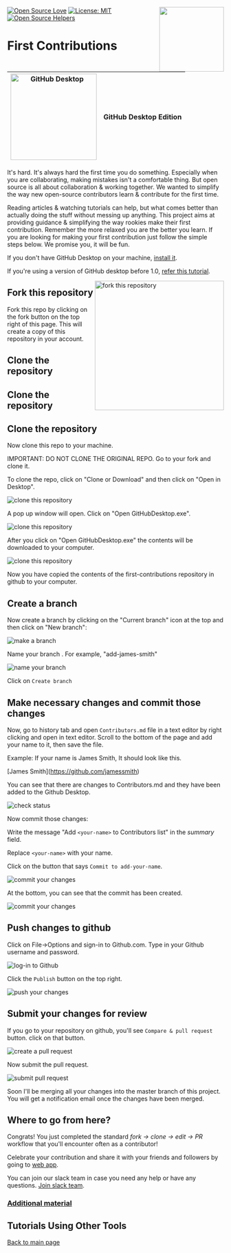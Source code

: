 [![Open Source Love](https://badges.frapsoft.com/os/v1/open-source.svg?v=103)](https://github.com/ellerbrock/open-source-badges/)
[<img align="right" width="150" src="https://firstcontributions.github.io/assets/gui-tool-tutorials/github-desktop-tutorial/join-slack-team.png">](https://join.slack.com/t/firstcontributors/shared_invite/zt-1hg51qkgm-Xc7HxhsiPYNN3ofX2_I8FA)
[![License: MIT](https://img.shields.io/badge/License-MIT-green.svg)](https://opensource.org/licenses/MIT)
[![Open Source Helpers](https://www.codetriage.com/roshanjossey/first-contributions/badges/users.svg)](https://www.codetriage.com/roshanjossey/first-contributions)

# First Contributions

| <img alt="GitHub Desktop" src="https://desktop.github.com/images/desktop-icon.svg" width="200"> | GitHub Desktop Edition |
| ----------------------------------------------------------------------------------------------- | ---------------------- |

It's hard. It's always hard the first time you do something. Especially when you are collaborating, making mistakes isn't a comfortable thing. But open source is all about collaboration & working together. We wanted to simplify the way new open-source contributors learn & contribute for the first time.

Reading articles & watching tutorials can help, but what comes better than actually doing the stuff without messing up anything. This project aims at providing guidance & simplifying the way rookies make their first contribution. Remember the more relaxed you are the better you learn. If you are looking for making your first contribution just follow the simple steps below. We promise you, it will be fun.

If you don't have GitHub Desktop on your machine, [install it](https://desktop.github.com/).

If you're using a version of GitHub desktop before 1.0, [refer this tutorial](github-desktop-old-version-tutorial.md).

<img align="right" width="300" src="https://firstcontributions.github.io/assets/gui-tool-tutorials/github-desktop-tutorial/fork.png" alt="fork this repository" />

## Fork this repository

Fork this repo by clicking on the fork button on the top right of this page.
This will create a copy of this repository in your account.

## Clone the repository

## Clone the repository

## Clone the repository

Now clone this repo to your machine.

IMPORTANT: DO NOT CLONE THE ORIGINAL REPO. Go to your fork and clone it.

To clone the repo, click on "Clone or Download" and then click on "Open in Desktop".

<img src="https://firstcontributions.github.io/assets/gui-tool-tutorials/github-desktop-tutorial/dt1-clonetodesktop.png" alt="clone this repository" />

A pop up window will open. Click on "Open GitHubDesktop.exe".

<img src="https://firstcontributions.github.io/assets/gui-tool-tutorials/github-desktop-tutorial/dt1-open-githubdesktop.png" alt="clone this repository" />

After you click on "Open GitHubDesktop.exe" the contents will be downloaded to your computer.

<img src="https://firstcontributions.github.io/assets/gui-tool-tutorials/github-desktop-tutorial/dt1-downloaded.png" alt="clone this repository" />

Now you have copied the contents of the first-contributions repository in github to your computer.

## Create a branch

Now create a branch by clicking on the "Current branch" icon at the top and then click on "New branch":

<img src="https://firstcontributions.github.io/assets/gui-tool-tutorials/github-desktop-tutorial/dt1-create-branch.png" alt="make a branch" />

Name your branch <add-your-name>. For example, "add-james-smith"

<img src="https://firstcontributions.github.io/assets/gui-tool-tutorials/github-desktop-tutorial/dt1-create-branch-name.png" alt="name your branch" />

Click on `Create branch`

## Make necessary changes and commit those changes

Now, go to history tab and open `Contributors.md` file in a text editor by right clicking and open in text editor. Scroll to the bottom of the page and add your name to it, then save the file.

Example: If your name is James Smith, It should look like this.

\[James Smith](https://github.com/jamessmith)

You can see that there are changes to Contributors.md and they have been added to the Github Desktop.

<img src="https://firstcontributions.github.io/assets/gui-tool-tutorials/github-desktop-tutorial/dt1-status.png" alt="check status" />

Now commit those changes:

Write the message "Add `<your-name>` to Contributors list" in the _summary_ field.

Replace `<your-name>` with your name.

Click on the button that says `Commit to add-your-name`.

<img src="https://firstcontributions.github.io/assets/gui-tool-tutorials/github-desktop-tutorial/dt1-commit1.png" alt="commit your changes" />

At the bottom, you can see that the commit has been created.

<img src="https://firstcontributions.github.io/assets/gui-tool-tutorials/github-desktop-tutorial/dt1-commit2.png" alt="commit your changes" />

## Push changes to github

Click on File->Options and sign-in to Github.com. Type in your Github username and password.

<img src="https://firstcontributions.github.io/assets/gui-tool-tutorials/github-desktop-tutorial/dt1-sign-in.png" alt="log-in to Github" />

Click the `Publish` button on the top right.

<img src="https://firstcontributions.github.io/assets/gui-tool-tutorials/github-desktop-tutorial/dt1-publish1.png" alt="push your changes" />

## Submit your changes for review

If you go to your repository on github, you'll see `Compare & pull request` button. click on that button.

<img src="https://firstcontributions.github.io/assets/gui-tool-tutorials/github-desktop-tutorial/compare-and-pull.png" alt="create a pull request" />

Now submit the pull request.

<img src="https://firstcontributions.github.io/assets/gui-tool-tutorials/github-desktop-tutorial/submit-pull-request.png" alt="submit pull request" />

Soon I'll be merging all your changes into the master branch of this project. You will get a notification email once the changes have been merged.

## Where to go from here?

Congrats! You just completed the standard _fork -> clone -> edit -> PR_ workflow that you'll encounter often as a contributor!

Celebrate your contribution and share it with your friends and followers by going to [web app](https://firstcontributions.github.io#social-share).

You can join our slack team in case you need any help or have any questions. [Join slack team](https://join.slack.com/t/firstcontributors/shared_invite/zt-1hg51qkgm-Xc7HxhsiPYNN3ofX2_I8FA).

### [Additional material](../additional-material/git_workflow_scenarios/additional-material.md)

## Tutorials Using Other Tools

[Back to main page](https://github.com/firstcontributions/first-contributions#tutorials-using-other-tools)
